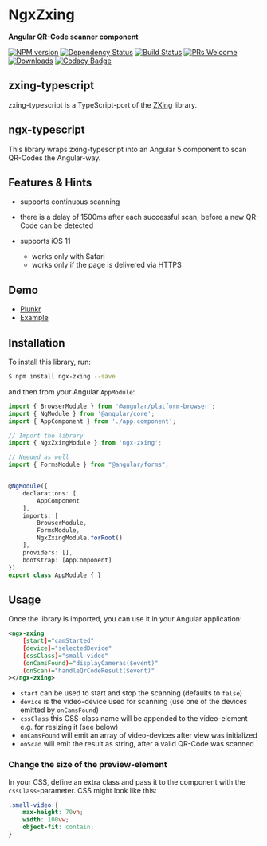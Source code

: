 # NgxZxing
**Angular QR-Code scanner component**

[![NPM version](https://badge.fury.io/js/ngx-zxing.svg)](https://npmjs.org/package/ngx-zxing) [![Dependency Status](https://david-dm.org/werthdavid/ngx-zxing.svg)](https://david-dm.org/werthdavid/ngx-zxing) [![Build Status](https://secure.travis-ci.org/werthdavid/ngx-zxing.svg)](https://travis-ci.org/werthdavid/ngx-zxing) [![PRs Welcome](https://img.shields.io/badge/PRs-welcome-brightgreen.svg)](http://makeapullrequest.com) [![Downloads](https://img.shields.io/npm/dm/ngx-zxing.svg)](https://npmjs.org/package/ngx-zxing)
[![Codacy Badge](https://api.codacy.com/project/badge/Grade/d28849bd6fc6461d91397602c0b3c91f)](https://www.codacy.com/app/odahcam/ngx-zxing?utm_source=github.com&utm_medium=referral&utm_content=odahcam/ngx-zxing&utm_campaign=badger)

## zxing-typescript

zxing-typescript is a TypeScript-port of the [ZXing](https://github.com/zxing/zxing) library.

## ngx-typescript

This library wraps zxing-typescript into an Angular 5 component to scan QR-Codes the Angular-way.

## Features & Hints

- supports continuous scanning
- there is a delay of 1500ms after each successful scan, before a new QR-Code can be detected
- supports iOS 11

  - works only with Safari
  - works only if the page is delivered via HTTPS

## Demo

* [Plunkr](https://plnkr.co/edit/U13ufJHexw2ugZbHx8kR?p=preview)
* [Example](https://werthdavid.github.io/ngx-zxing/index.html)

## Installation

To install this library, run:

```bash
$ npm install ngx-zxing --save
```

and then from your Angular `AppModule`:

```typescript
import { BrowserModule } from '@angular/platform-browser';
import { NgModule } from '@angular/core';
import { AppComponent } from './app.component';

// Import the library
import { NgxZxingModule } from 'ngx-zxing';

// Needed as well
import { FormsModule } from "@angular/forms";


@NgModule({
    declarations: [
        AppComponent
    ],
    imports: [
        BrowserModule,
        FormsModule,
        NgxZxingModule.forRoot()
    ],
    providers: [],
    bootstrap: [AppComponent]
})
export class AppModule { }
```

## Usage

Once the library is imported, you can use it in your Angular application:

```xml
<ngx-zxing
    [start]="camStarted"
    [device]="selectedDevice"
    [cssClass]="small-video"
    (onCamsFound)="displayCameras($event)"
    (onScan)="handleQrCodeResult($event)"
></ngx-zxing>
```

- `start` can be used to start and stop the scanning (defaults to `false`)
- `device` is the video-device used for scanning (use one of the devices emitted by `onCamsFound`)
- `cssClass` this CSS-class name will be appended to the video-element e.g. for resizing it (see below)
- `onCamsFound` will emit an array of video-devices after view was initialized
- `onScan` will emit the result as string, after a valid QR-Code was scanned

### Change the size of the preview-element

In your CSS, define an extra class and pass it to the component with the `cssClass`-parameter. CSS might look like this:

```css
.small-video {
    max-height: 70vh;
    width: 100vw;
    object-fit: contain;
}
```
